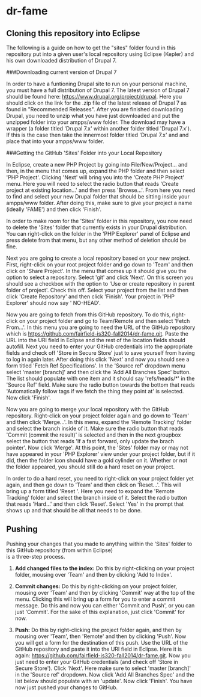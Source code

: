 dr-fame
=======  
  
Cloning this repository into Eclipse  
------------------------------------  
  
The following is a guide on how to get the "sites" folder found in this repository put into a given user's local repository using Eclipse (Kepler) and his own downloaded distribution of Drupal 7.  
  
###Downloading current version of Drupal 7  
  
In order to have a funtioning Drupal site to run on your personal machine, you must have a full distribution of Drupal 7. The latest version of Drupal 7 should be found here: https://www.drupal.org/project/drupal. Here you should click on the link for the .zip file of the latest release of Drupal 7 as found in "Recommended Releases". After you are finished downloading Drupal, you need to unzip what you have just downloaded and put the unzipped folder into your ampps/www folder. The download may have a wrapper (a folder titled 'Drupal 7.x' within another folder titled 'Drupal 7.x'). If this is the case then take the innermost folder titled 'Drupal 7.x' and and place that into your ampps/www folder.  
  
  
###Getting the GitHub 'Sites' Folder into your Local Repository  
  
In Eclipse, create a new PHP Project by going into File/New/Project... and then, in the menu that comes up, expand the PHP folder and then select 'PHP Project'. Clicking 'Next' will bring you into the 'Create PHP Project' menu. Here you will need to select the radio button that reads 'Create project at existing location...' and then press 'Browse...'. From here you need to find and select your new Drupal folder that should be sitting inside your ampps/www folder. After doing this, make sure to give your project a name (ideally 'FAME') and then click 'Finish'.  
  
In order to make room for the 'Sites' folder in this repository, you now need to delete the 'Sites' folder that currently exists in your Drupal distribution. You can right-click on the folder in the 'PHP Explorer' panel of Eclipse and press delete from that menu, but any other method of deletion should be fine.  
  
Next you are going to create a local repository based on your new project. First, right-click on your root project folder and go down to 'Team' and then click on 'Share Project'. In the menu that comes up it should give you the option to select a repository. Select 'git' and click 'Next'. On this screen you should see a checkbox with the option to 'Use or create repository in parent folder of project'. Check this off. Select your project from the list and then click 'Create Repository' and then click 'Finish'. Your project in 'PHP Explorer' should now say '<project name> NO-HEAD'.  
  
Now you are going to fetch from this GitHub repository. To do this, right-click on your project folder and go to Team/Remote and then select 'Fetch From...'. In this menu you are going to need the URL of the GitHub repository which is https://github.com/fairfield-is320-fall2014/dr-fame.git. Paste the URL into the URI field in Eclipse and the rest of the location fields should autofill. Next you need to enter your GitHub credentials into the appropriate fields and check off 'Store in Secure Store' just to save yourself from having to log in again later. After doing this click 'Next' and now you should see a form titled 'Fetch Ref Specifications'. In the 'Source ref' dropdown menu select 'master [branch]' and then click the 'Add All Branches Spec' button. The list should populate with one item and it should say 'refs/heads/*' in the 'Source Ref' field. Make sure the radio button towards the bottom that reads 'Automatically follow tags if we fetch the thing they point at' is selected. Now click 'Finish'.  
  
Now you are going to merge your local repository with the GitHub repository. Right-click on your project folder again and go down to 'Team' and then click 'Merge...'. In this menu, expand the 'Remote Tracking' folder and select the branch inside of it. Make sure the radio button that reads 'Commit (commit the result)' is selected and then in the next groupbox select the button that reads 'If a fast forward, only update the brach pointer'. Now click 'Merge'. At this point, the 'Sites' folder may or may not have appeared in your 'PHP Explorer' view under your project folder, but if it did, then the folder icon should have a gold cylinder on it. Whether or not the folder appeared, you should still do a hard reset on your project.  
  
In order to do a hard reset, you need to right-click on your project folder yet again, and then go down to 'Team' and then click on 'Reset...'. This will bring up a form titled 'Reset <project name>'. Here you need to expand the 'Remote Tracking' folder and select the branch inside of it. Select the radio button that reads 'Hard...' and then click 'Reset'. Select 'Yes' in the prompt that shows up and that should be all that needs to be done.  
  
  
Pushing  
-------  
  
Pushing your changes that you made to anything within the 'Sites' folder to this GitHub repository (from within Eclipse)  
is a three-step process.  
  
1) **Add changed files to the index:** Do this by right-clicking on your project folder, mousing over 'Team' and then by clicking 'Add to Index'.  
  
2) **Commit changes:** Do this by right-clicking on your project folder, mousing over 'Team' and then by clicking 'Commit' way at the top of the menu. Clicking this will bring up a form for you to enter a commit message. Do this and now you can either 'Commit and Push', or you can just 'Commit'. For the sake of this explanation, just click 'Commit' for now.  
  
3) **Push:** Do this by right-clicking the project folder again, and then by mousing over 'Team', then 'Remote' and then by clicking 'Push'. Now you will get a form for the destination of this push. Use the URL of the GitHub repository and paste it into the URI field in Eclipse. Here it is again: https://github.com/fairfield-is320-fall2014/dr-fame.git. Now you just need to enter your GitHub credentials (and check off 'Store in Secure Store'). Click 'Next'. Here make sure to select 'master [branch]' in the 'Source ref' dropdown. Now click 'Add All Branches Spec' and the list below should populate with an 'update'. Now click 'Finish'. You have now just pushed your changes to GitHub.

